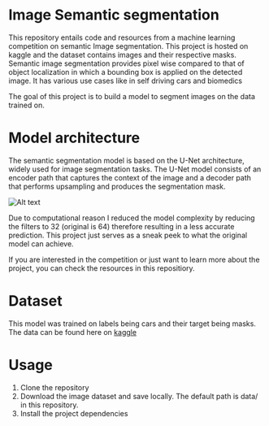 # Image Semantic segmentation

This repository entails code and resources from a machine learning competition on semantic Image segmentation.
This project is hosted on kaggle and the dataset contains images and their respective masks. Semantic image segmentation provides pixel wise compared to that of object localization in which a bounding box is applied on the detected image. It has various use cases like in self driving cars and biomedics

The goal of this project is to build a model to segment images on the data trained on. 

# Model architecture
The semantic segmentation model is based on the U-Net architecture, widely used for image segmentation tasks. The U-Net model consists of an encoder path that captures the context of the image and a decoder path that performs upsampling and produces the segmentation mask.

![Alt text](https://lmb.informatik.uni-freiburg.de/people/ronneber/u-net/u-net-architecture.png)

Due to computational reason I reduced the model complexity by reducing the filters to 32 (original is 64) therefore resulting in a less accurate prediction. This project just serves as a sneak peek to what the original model can achieve.


If you are interested in the competition or just want to learn more about the project, you can check the resources in this repositiory.

# Dataset
This model was trained on labels being cars and their target being masks. The data can be found here on [kaggle](https://www.kaggle.com/datasets/intelecai/car-segmentation)

# Usage
1. Clone the repository
2. Download the image dataset and save locally. The default path is data/ in this repository.
3. Install the project dependencies
``` pip install python
```
